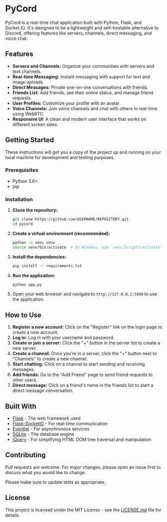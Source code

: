 # PyCord

PyCord is a real-time chat application built with Python, Flask, and Socket.IO. It's designed to be a lightweight and self-hostable alternative to Discord, offering features like servers, channels, direct messaging, and voice chat.

## Features

*   **Servers and Channels:** Organize your communities with servers and text channels.
*   **Real-time Messaging:** Instant messaging with support for text and image uploads.
*   **Direct Messages:** Private one-on-one conversations with friends.
*   **Friends List:** Add friends, see their online status, and manage friend requests.
*   **User Profiles:** Customize your profile with an avatar.
*   **Voice Channels:** Join voice channels and chat with others in real-time using WebRTC.
*   **Responsive UI:** A clean and modern user interface that works on different screen sizes.

## Getting Started

These instructions will get you a copy of the project up and running on your local machine for development and testing purposes.

### Prerequisites

*   Python 3.6+
*   pip

### Installation

1.  **Clone the repository:**

    ```bash
    git clone https://github.com/USERNAME/REPOSITORY.git
    cd pycord
    ```

2.  **Create a virtual environment (recommended):**

    ```bash
    python -m venv venv
    source venv/bin/activate  # On Windows, use `venv\Scripts\activate`
    ```

3.  **Install the dependencies:**

    ```bash
    pip install -r requirements.txt
    ```

4.  **Run the application:**

    ```bash
    python app.py
    ```

5.  Open your web browser and navigate to `http://127.0.0.1:5000` to use the application.

## How to Use

1.  **Register a new account:** Click on the "Register" link on the login page to create a new account.
2.  **Log in:** Log in with your username and password.
3.  **Create or join a server:** Click the "+" button in the server list to create a new server.
4.  **Create a channel:** Once you're in a server, click the "+" button next to "Channels" to create a new channel.
5.  **Start chatting:** Click on a channel to start sending and receiving messages.
6.  **Add friends:** Go to the "Add Friend" page to send friend requests to other users.
7.  **Direct message:** Click on a friend's name in the friends list to start a direct message conversation.

## Built With

*   [Flask](https://flask.palletsprojects.com/) - The web framework used
*   [Flask-SocketIO](https://flask-socketio.readthedocs.io/) - For real-time communication
*   [Eventlet](http://eventlet.net/) - For asynchronous services
*   [SQLite](https://www.sqlite.org/) - The database engine
*   [jQuery](https://jquery.com/) - For simplifying HTML DOM tree traversal and manipulation

## Contributing

Pull requests are welcome. For major changes, please open an issue first to discuss what you would like to change.

Please make sure to update tests as appropriate.

## License

This project is licensed under the MIT License - see the [LICENSE.md](LICENSE.md) file for details.
